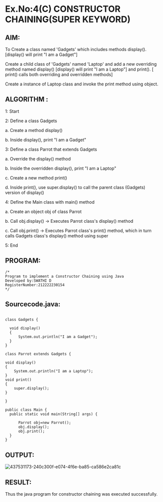 # Ex.No:4(C)    CONSTRUCTOR CHAINING(SUPER KEYWORD)

## AIM:
To Create a class named 'Gadgets' which includes methods display(). [display() will print "I am a Gadget"]

Create a child class of 'Gadgets' named 'Laptop' and add a new overriding method named display() [display() will print "I am a Laptop"] and print(). [ print() calls both overriding and overridden methods]

Create a instance of Laptop class and invoke the print method using object.

## ALGORITHM :
1: Start

2: Define a class Gadgets

a. Create a method display()

b. Inside display(), print "I am a Gadget"

 3: Define a class Parrot that extends Gadgets

a. Override the display() method

b. Inside the overridden display(), print "I am a Laptop"

c. Create a new method print()

d. Inside print(), use super.display() to call the parent class (Gadgets) version of display()

 4: Define the Main class with main() method

a. Create an object obj of class Parrot

b. Call obj.display() → Executes Parrot class's display() method

c. Call obj.print() → Executes Parrot class's print() method, which in turn calls Gadgets class's display() method using super

5: End

## PROGRAM:
 ```
/*
Program to implement a Constructor Chaining using Java
Developed by:SWATHI D
RegisterNumber:212222230154
*/
```

## Sourcecode.java:
```

class Gadgets {

  void display()
  {
      System.out.println("I am a Gadget");
  }
}

class Parrot extends Gadgets {

void display()
{
    System.out.println("I am a Laptop");
}
void print()
{
    super.display();
}
  
}

public class Main {
  public static void main(String[] args) {
      
      Parrot obj=new Parrot();
      obj.display();
      obj.print();
  }
}
```

## OUTPUT:

![437531173-240c300f-e074-4f6e-ba85-ca586e2ca81c](https://github.com/user-attachments/assets/17f2f5a6-af36-4250-94a2-ba638db04fb8)


## RESULT:
Thus the java program for constructor chaining was executed successfully.
